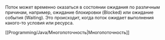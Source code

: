 Поток может временно оказаться в состоянии ожидания по различным причинам, например, ожидание блокировки (Blocked) или ожидание события (Waiting). Это происходит, когда поток ожидает выполнения какого-то условия или ресурса.

[[Programming/Java/Многопоточность|Многопоточность]]